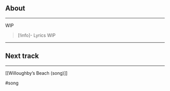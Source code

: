 ## About
___
WIP

>[!info]- Lyrics
>WIP 
___

## Next track
___
[[Willoughby’s Beach (song)]]

#song 
